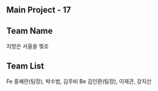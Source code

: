 ## Main Project - 17 

## Team Name
지방은 서울을 찢조

## Team List
Fe 
홍혜란(팀장), 박수범, 김주비
Be
김인환(팀장), 이재관, 강지산
